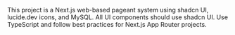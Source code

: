 <!-- Use this file to provide workspace-specific custom instructions to Copilot. For more details, visit https://code.visualstudio.com/docs/copilot/copilot-customization#_use-a-githubcopilotinstructionsmd-file -->

This project is a Next.js web-based pageant system using shadcn UI, lucide.dev icons, and MySQL. All UI components should use shadcn UI. Use TypeScript and follow best practices for Next.js App Router projects.
